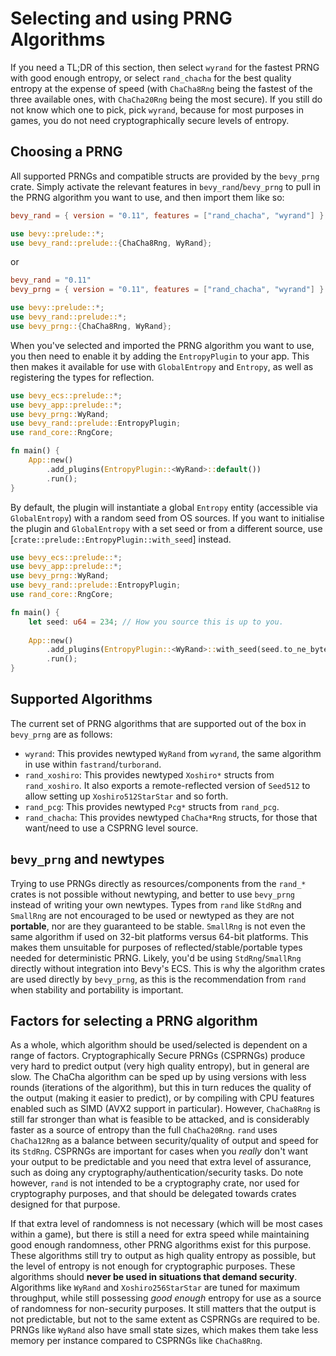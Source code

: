 # Selecting and using PRNG Algorithms

If you need a TL;DR of this section, then select `wyrand` for the fastest PRNG with good enough entropy, or select `rand_chacha` for the best quality entropy at the expense of speed (with `ChaCha8Rng` being the fastest of the three available ones, with `ChaCha20Rng` being the most secure). If you still do not know which one to pick, pick `wyrand`, because for most purposes in games, you do not need cryptographically secure levels of entropy.

## Choosing a PRNG

All supported PRNGs and compatible structs are provided by the `bevy_prng` crate. Simply activate the relevant features in `bevy_rand`/`bevy_prng` to pull in the PRNG algorithm you want to use, and then import them like so:

```toml
bevy_rand = { version = "0.11", features = ["rand_chacha", "wyrand"] }
```
```rust ignore
use bevy::prelude::*;
use bevy_rand::prelude::{ChaCha8Rng, WyRand};
```
or
```toml
bevy_rand = "0.11"
bevy_prng = { version = "0.11", features = ["rand_chacha", "wyrand"] }
```
```rust ignore
use bevy::prelude::*;
use bevy_rand::prelude::*;
use bevy_prng::{ChaCha8Rng, WyRand};
```

When you've selected and imported the PRNG algorithm you want to use, you then need to enable it by adding the `EntropyPlugin` to your app. This then makes it available for use with `GlobalEntropy` and `Entropy`, as well as registering the types for reflection.

```rust
use bevy_ecs::prelude::*;
use bevy_app::prelude::*;
use bevy_prng::WyRand;
use bevy_rand::prelude::EntropyPlugin;
use rand_core::RngCore;

fn main() {
    App::new()
        .add_plugins(EntropyPlugin::<WyRand>::default())
        .run();
}
```

By default, the plugin will instantiate a global `Entropy` entity (accessible via `GlobalEntropy`) with a random seed from OS sources. If you want to initialise the plugin and `GlobalEntropy` with a set seed or from a different source, use [`crate::prelude::EntropyPlugin::with_seed`] instead.

```rust
use bevy_ecs::prelude::*;
use bevy_app::prelude::*;
use bevy_prng::WyRand;
use bevy_rand::prelude::EntropyPlugin;
use rand_core::RngCore;

fn main() {
    let seed: u64 = 234; // How you source this is up to you.
    
    App::new()
        .add_plugins(EntropyPlugin::<WyRand>::with_seed(seed.to_ne_bytes()))
        .run();
}
```

## Supported Algorithms

The current set of PRNG algorithms that are supported out of the box in `bevy_prng` are as follows:

- `wyrand`: This provides newtyped `WyRand` from `wyrand`, the same algorithm in use within `fastrand`/`turborand`.
- `rand_xoshiro`: This provides newtyped `Xoshiro*` structs from `rand_xoshiro`. It also exports a remote-reflected version of `Seed512` to allow setting up `Xoshiro512StarStar` and so forth.
- `rand_pcg`: This provides newtyped `Pcg*` structs from `rand_pcg`.
- `rand_chacha`: This provides newtyped `ChaCha*Rng` structs, for those that want/need to use a CSPRNG level source.

## `bevy_prng` and newtypes

Trying to use PRNGs directly as resources/components from the `rand_*` crates is not possible without newtyping, and better to use `bevy_prng` instead of writing your own newtypes. Types from `rand` like `StdRng` and `SmallRng` are not encouraged to be used or newtyped as they are not **portable**, nor are they guaranteed to be stable. `SmallRng` is not even the same algorithm if used on 32-bit platforms versus 64-bit platforms. This makes them unsuitable for purposes of reflected/stable/portable types needed for deterministic PRNG. Likely, you'd be using `StdRng`/`SmallRng` directly without integration into Bevy's ECS. This is why the algorithm crates are used directly by `bevy_prng`, as this is the recommendation from `rand` when stability and portability is important.

## Factors for selecting a PRNG algorithm

As a whole, which algorithm should be used/selected is dependent on a range of factors. Cryptographically Secure PRNGs (CSPRNGs) produce very hard to predict output (very high quality entropy), but in general are slow. The ChaCha algorithm can be sped up by using versions with less rounds (iterations of the algorithm), but this in turn reduces the quality of the output (making it easier to predict), or by compiling with CPU features enabled such as SIMD (AVX2 support in particular). However, `ChaCha8Rng` is still far stronger than what is feasible to be attacked, and is considerably faster as a source of entropy than the full `ChaCha20Rng`. `rand` uses `ChaCha12Rng` as a balance between security/quality of output and speed for its `StdRng`. CSPRNGs are important for cases when you _really_ don't want your output to be predictable and you need that extra level of assurance, such as doing any cryptography/authentication/security tasks. Do note however, `rand` is not intended to be a cryptography crate, nor used for cryptography purposes, and that should be delegated towards crates designed for that purpose.

If that extra level of randomness is not necessary (which will be most cases within a game), but there is still a need for extra speed while maintaining good enough randomness, other PRNG algorithms exist for this purpose. These algorithms still try to output as high quality entropy as possible, but the level of entropy is not enough for cryptographic purposes. These algorithms should **never be used in situations that demand security**. Algorithms like `WyRand` and `Xoshiro256StarStar` are tuned for maximum throughput, while still possessing _good enough_ entropy for use as a source of randomness for non-security purposes. It still matters that the output is not predictable, but not to the same extent as CSPRNGs are required to be. PRNGs like `WyRand` also have small state sizes, which makes them take less memory per instance compared to CSPRNGs like `ChaCha8Rng`.
